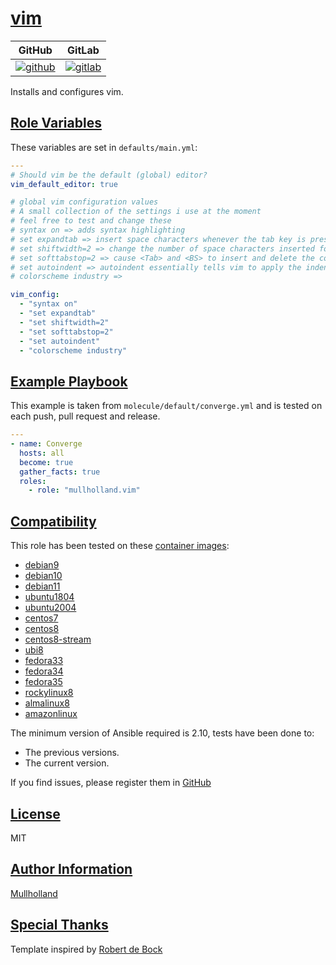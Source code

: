 # [vim](#vim)

|GitHub|GitLab|
|------|------|
|[![github](https://github.com/mullholland/ansible-role-vim/workflows/Ansible%20Molecule/badge.svg)](https://github.com/mullholland/ansible-role-vim/actions)|[![gitlab](https://gitlab.com/mullholland/ansible-role-vim/badges/master/pipeline.svg)](https://gitlab.com/mullholland/ansible-role-vim)|[![quality](https://img.shields.io/ansible/quality/unset)](https://galaxy.ansible.com/mullholland/vim)|

Installs and configures vim.

## [Role Variables](#role-variables)

These variables are set in `defaults/main.yml`:
```yaml
---
# Should vim be the default (global) editor?
vim_default_editor: true

# global vim configuration values
# A small collection of the settings i use at the moment
# feel free to test and change these
# syntax on => adds syntax highlighting
# set expandtab => insert space characters whenever the tab key is pressed
# set shiftwidth=2 => change the number of space characters inserted for indentation
# set softtabstop=2 => cause <Tab> and <BS> to insert and delete the correct number of spaces
# set autoindent => autoindent essentially tells vim to apply the indentation of the current line to the next
# colorscheme industry =>

vim_config:
  - "syntax on"
  - "set expandtab"
  - "set shiftwidth=2"
  - "set softtabstop=2"
  - "set autoindent"
  - "colorscheme industry"
```


## [Example Playbook](#example-playbook)

This example is taken from `molecule/default/converge.yml` and is tested on each push, pull request and release.
```yaml
---
- name: Converge
  hosts: all
  become: true
  gather_facts: true
  roles:
    - role: "mullholland.vim"
```





## [Compatibility](#compatibility)

This role has been tested on these [container images](https://hub.docker.com/u/mullholland):

-   [debian9](https://hub.docker.com/r/mullholland/docker-molecule-debian9)
-   [debian10](https://hub.docker.com/r/mullholland/docker-molecule-debian10)
-   [debian11](https://hub.docker.com/r/mullholland/docker-molecule-debian11)
-   [ubuntu1804](https://hub.docker.com/r/mullholland/docker-molecule-ubuntu1804)
-   [ubuntu2004](https://hub.docker.com/r/mullholland/docker-molecule-ubuntu2004)
-   [centos7](https://hub.docker.com/r/mullholland/docker-molecule-centos7)
-   [centos8](https://hub.docker.com/r/mullholland/docker-molecule-centos8)
-   [centos8-stream](https://hub.docker.com/r/mullholland/docker-molecule-centos8-stream)
-   [ubi8](https://hub.docker.com/r/mullholland/docker-molecule-ubi8)
-   [fedora33](https://hub.docker.com/r/mullholland/docker-molecule-fedora33)
-   [fedora34](https://hub.docker.com/r/mullholland/docker-molecule-fedora34)
-   [fedora35](https://hub.docker.com/r/mullholland/docker-molecule-fedora35)
-   [rockylinux8](https://hub.docker.com/r/mullholland/docker-molecule-rockylinux8)
-   [almalinux8](https://hub.docker.com/r/mullholland/docker-molecule-almalinux8)
-   [amazonlinux](https://hub.docker.com/r/mullholland/docker-molecule-amazonlinux)

The minimum version of Ansible required is 2.10, tests have been done to:

-   The previous versions.
-   The current version.





If you find issues, please register them in [GitHub](https://github.com/mullholland/ansible-role-vim/issues)

## [License](#license)

MIT


## [Author Information](#author-information)

[Mullholland](https://github.com/mullholland)

## [Special Thanks](#special-thanks)

Template inspired by [Robert de Bock](https://github.com/robertdebock)
